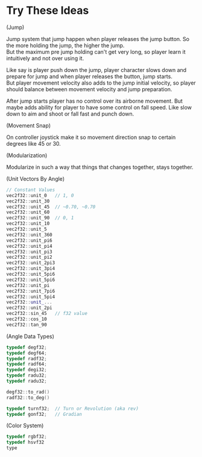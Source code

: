
# Try These Ideas


(Jump)

Jump system that jump happen when player releases the
jump button. So the more holding the jump, the higher
the jump.  
But the maximum pre jump holding can't get very long,
so player learn it intuitively and not over using it.  

Like say is player push down the jump, player character
slows down and prepare for jump and when player releases
the button, jump starts.  
But player movement velocity also adds to the jump initial
velocity, so player should balance between movement velocity
and jump preparation.  

After jump starts player has no control over its airborne
movement.
But maybe adds ability for player to have some control
on fall speed. Like slow down to aim and shoot or
fall fast and punch down.

(Movement Snap)

On controller joystick make it so
movement direction snap to certain
degrees like 45 or 30.

(Modularization)

Modularize in such a way that things
that changes together, stays together.

(Unit Vectors By Angle)

```cpp
// Constant Values
vec2f32::unit_0   // 1, 0
vec2f32::unit_30
vec2f32::unit_45  // ~0.70, ~0.70
vec2f32::unit_60
vec2f32::unit_90  // 0, 1
vec2f32::unit_10
vec2f32::unit_5
vec2f32::unit_360
vec2f32::unit_pi6
vec2f32::unit_pi4
vec2f32::unit_pi3
vec2f32::unit_pi2
vec2f32::unit_2pi3
vec2f32::unit_3pi4
vec2f32::unit_5pi6
vec2f32::unit_5pi6
vec2f32::unit_pi
vec2f32::unit_7pi6
vec2f32::unit_5pi4
vec2f32::unit_...
vec2f32::unit_2pi
vec2f32::sin_45   // f32 value
vec2f32::cos_10
vec2f32::tan_90
```

(Angle Data Types)

```cpp
typedef degf32;
typedef degf64;
typedef radf32;
typedef radf64;
typedef degi32;
typedef radu32;
typedef radu32;

degf32::to_rad()
radf32::to_deg()

typedef turnf32;  // Turn or Revolution (aka rev)
typedef gonf32;   // Gradian


```

(Color System)

```cpp
typedef rgbf32;
typedef hsvf32
type

```
